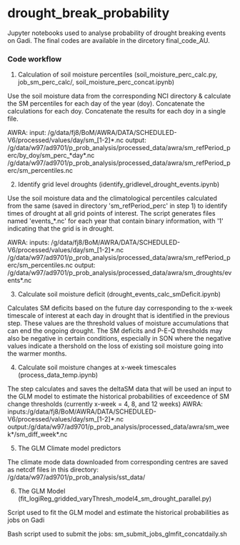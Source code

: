# drought_break_probability

Jupyter notebooks used to analyse probability of drought breaking events on Gadi. The final codes are available in the dircetory final_code_AU.

### Code workflow

1. Calculation of soil moisture percentiles (soil_moisture_perc_calc.py, job_sm_perc_calc/, soil_moisture_perc_concat.ipynb)

Use the soil moisture data from the corresponding NCI directory  & calculate the SM percentiles for each day of the year (doy). Concatenate the calculations for each doy. Concatenate the results for each doy in a single file.

AWRA:
input: /g/data/fj8/BoM/AWRA/DATA/SCHEDULED-V6/processed/values/day/sm_[1-2]\*.nc
output: /g/data/w97/ad9701/p_prob_analysis/processed_data/awra/sm_refPeriod_perc/by_doy/sm_perc_\*day\*.nc
        /g/data/w97/ad9701/p_prob_analysis/processed_data/awra/sm_refPeriod_perc/sm_percentiles.nc

2. Identify grid level droughts (identify_gridlevel_drought_events.ipynb)
    
Use the soil moisture data and the climatological percentiles calculated from the same (saved in directory 'sm_refPeriod_perc' in step 1) to identify times of drought at all grid points of interest. The script generates files named 'events_\*.nc' for each year that contain binary information, with '1' indicating that the grid is in drought.

AWRA:
inputs: /g/data/fj8/BoM/AWRA/DATA/SCHEDULED-V6/processed/values/day/sm_[1-2]\*.nc
        /g/data/w97/ad9701/p_prob_analysis/processed_data/awra/sm_refPeriod_perc/sm_percentiles.nc
output: /g/data/w97/ad9701/p_prob_analysis/processed_data/awra/sm_droughts/events\*.nc


3. Calculate soil moisture deficit (drought_events_calc_smDeficit.ipynb)

Calculates SM deficits based on the future day corresponding to the x-week timescale of interest at each day in drought that is identified in the previous step. These values are the threshold values of moisture accumulations that can end the ongoing drought. The SM deficits and P-E-Q thresholds may also be negative in certain conditions, especially in SON where the negative values indicate a thershold on the loss of existing soil moisture going into the warmer months.


4. Calculate soil moisture changes at x-week timescales (process_data_temp.ipynb)

The step calculates and saves the deltaSM data that will be used an input to the GLM model to estimate the historical probabilities of exceedence of SM change thresholds (currently x-week = 4, 8, and 12 weeks)
AWRA:
inputs:/g/data/fj8/BoM/AWRA/DATA/SCHEDULED-V6/processed/values/day/sm_[1-2]\*.nc
output:/g/data/w97/ad9701/p_prob_analysis/processed_data/awra/sm_week\*/sm_diff_week\*.nc

5. The GLM Climate model predictors

The climate mode data downloaded from corresponding centres are saved as netcdf files in this directory: /g/data/w97/ad9701/p_prob_analysis/sst_data/

6. The GLM Model (fit_logiReg_gridded_varyThresh_model4_sm_drought_parallel.py)

Script used to fit the GLM model and estimate the historical probabilities as jobs on Gadi

Bash script used to submit the jobs: sm_submit_jobs_glmfit_concatdaily.sh
